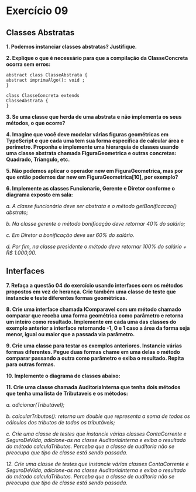 # Exercício 09
## Classes Abstratas
**1. Podemos instanciar classes abstratas? Justifique.**

**2. Explique o que é necessário para que a compilação da ClasseConcreta ocorra
sem erros:**
```
abstract class ClasseAbstrata {
abstract imprimaAlgo(): void ;
}

class ClasseConcreta extends
ClasseAbstrata {
}
```

**3. Se uma classe que herda de uma abstrata e não implementa os seus métodos, o
que ocorre?**

**4. Imagine que você deve modelar várias figuras geométricas em TypeScript e que
cada uma tem sua forma específica de calcular área e perímetro. Proponha e
implemente uma hierarquia de classes usando uma classe abstrata chamada
FiguraGeometrica e outras concretas: Quadrado, Triangulo, etc.**

**5. Não podemos aplicar o operador new em FiguraGeometrica, mas por que então
podemos dar new em FiguraGeometrica[10], por exemplo?**

**6. Implemente as classes Funcionario, Gerente e Diretor conforme o diagrama
exposto em sala:**

*a. A classe funcionário deve ser abstrata e o método getBonificacao()
abstrato;*

*b. Na classe gerente o método bonificação deve retornar 40% do salário;*

*c. Em Diretor a bonificação deve ser 60% do salário.*

*d. Por fim, na classe presidente o método deve retornar 100% do salário + R$
1.000,00.*

## Interfaces

**7. Refaça a questão 04 do exercício usando interfaces com os métodos propostos
em vez de herança. Crie também uma classe de teste que instancie e teste
diferentes formas geométricas.**

**8. Crie uma interface chamada IComparavel com um método chamado comparar que
receba uma forma geométrica como parâmetro e retorna um inteiro como
resultado. Implemente em cada uma das classes do exemplo anterior a interface
retornando -1, 0 e 1 caso a área da forma seja menor, igual ou maior que a
passada via parâmetro.**

**9. Crie uma classe para testar os exemplos anteriores. Instancie várias formas
diferentes. Pegue duas formas chame em uma delas o método comparar
passando a outra como parâmetro e exiba o resultado. Repita para outras formas.**

**10. Implemente o diagrama de classes abaixo:**

**11. Crie uma classe chamada AuditoriaInterna que tenha dois métodos que tenha uma
lista de Tributaveis e os métodos:**

*a. adicionar(Tributável);*

*b. calcularTributos(): retorna um double que representa a soma de todos os
cálculos dos tributos de todos os tributáveis;*

*c. Crie uma classe de testes que instancie várias classes ContaCorrente e
SeguroDeVida, adicione-as na classe AuditoriaInterna e exiba o resultado
do método calculaTributos. Perceba que a classe de auditoria não se
preocupa que tipo de classe está sendo passada.*

*12. Crie uma classe de testes que instancie várias classes ContaCorrente e
SeguroDeVida, adicione-as na classe AuditoriaInterna e exiba o resultado do
método calculaTributos. Perceba que a classe de auditoria não se preocupa que
tipo de classe está sendo passada.*
